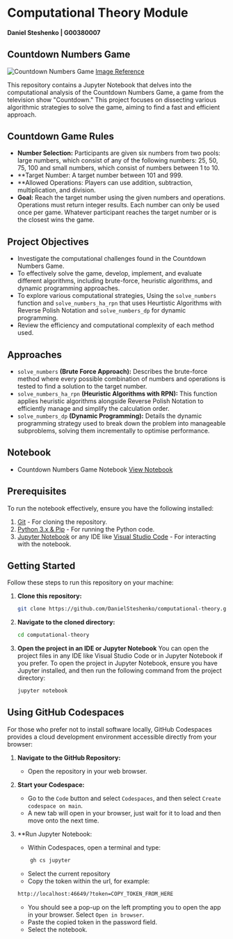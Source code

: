 # Computational Theory Module
#### Daniel Steshenko | G00380007
## Countdown Numbers Game

![Countdown Numbers Game](https://countdownnumbersgame.com/countdownimage.webp)
[Image Reference](https://countdownnumbersgame.com/)

This repository contains a Jupyter Notebook that delves into the computational analysis of the Countdown Numbers Game, a game from the television show "Countdown." This project focuses on dissecting various algorithmic strategies to solve the game, aiming to find a fast and efficient approach.

## Countdown Game Rules

- **Number Selection:** Participants are given six numbers from two pools: large numbers, which consist of any of the following numbers: 25, 50, 75, 100 and small numbers, which consist of numbers between 1 to 10.
- **Target Number: A target number between 101 and 999.
- **Allowed Operations: Players can use addition, subtraction, multiplication, and division.
- **Goal:** Reach the target number using the given numbers and operations. Operations must return integer results. Each number can only be used once per game. Whatever participant reaches the target number or is the closest wins the game.

## Project Objectives
- Investigate the computational challenges found in the Countdown Numbers Game.
- To effectively solve the game, develop, implement, and evaluate different algorithms, including brute-force, heuristic algorithms, and dynamic programming approaches.
- To explore various computational strategies, Using the `solve_numbers` function and `solve_numbers_ha_rpn` that uses Heurtistic Algorithms with Reverse Polish Notation and `solve_numbers_dp` for dynamic programming.
- Review the efficiency and computational complexity of each method used.

## Approaches
- `solve_numbers` **(Brute Force Approach):** Describes the brute-force method where every possible combination of numbers and operations is tested to find a solution to the target number.
- `solve_numbers_ha_rpn` **(Heuristic Algorithms with RPN):** This function applies heuristic algorithms alongside Reverse Polish Notation to efficiently manage and simplify the calculation order.
- `solve_numbers_dp` **(Dynamic Programming):** Details the dynamic programming strategy used to break down the problem into manageable subproblems, solving them incrementally to optimise performance.

## Notebook

- Countdown Numbers Game Notebook [View Notebook](https://github.com/DanielSteshenko/computational-theory/blob/main/countdown.ipynb)

## Prerequisites

To run the notebook effectively, ensure you have the following installed:

1. [Git](https://git-scm.com/downloads) - For cloning the repository.
2. [Python 3.x & Pip](https://www.python.org/downloads/) - For running the Python code.
3. [Jupyter Notebook](https://jupyter.org/install) or any IDE like [Visual Studio Code](https://code.visualstudio.com/download) - For interacting with the notebook.

## Getting Started

Follow these steps to run this repository on your machine:

1. **Clone this repository:**
   ```bash
   git clone https://github.com/DanielSteshenko/computational-theory.git
   ```
2. **Navigate to the cloned directory:**
   ```bash
   cd computational-theory
   ```
3. **Open the project in an IDE or Jupyter Notebook**
   You can open the project files in any IDE like Visual Studio Code or in Jupyter Notebook if you prefer. To open the project in Jupyter Notebook, ensure you have Jupyter installed, and then run the following command from the project directory:
   ```bash
   jupyter notebook
   ```

## Using GitHub Codespaces

For those who prefer not to install software locally, GitHub Codespaces provides a cloud development environment accessible directly from your browser:

1. **Navigate to the GitHub Repository:**
    - Open the repository in your web browser.

2. **Start your Codespace:**
    - Go to the `Code` button and select `Codespaces`, and then select `Create codespace on main`.
    - A new tab will open in your browser, just wait for it to load and then move onto the next time.
3. **Run Jupyter Notebook:
    - Within Codespaces, open a terminal and type:
    ```bash
        gh cs jupyter
    ```
    - Select the current repository
    - Copy the token within the url, for example:
    ```bash
    http://localhost:46649/?token=COPY_TOKEN_FROM_HERE
    ```
    - You should see a pop-up on the left prompting you to open the app in your browser. Select `Open in browser`.
    - Paste the copied token in the password field. 
    - Select the notebook.
